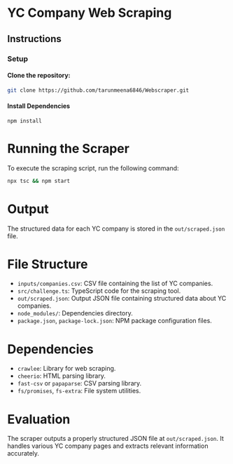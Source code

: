# YC Company Web Scraping

## Instructions

### Setup

#### Clone the repository:

```bash
git clone https://github.com/tarunmeena6846/Webscraper.git
```

#### Install Dependencies

```
npm install
```

# Running the Scraper

To execute the scraping script, run the following command:

```bash
npx tsc && npm start
```

# Output

The structured data for each YC company is stored in the `out/scraped.json` file.

# File Structure

- `inputs/companies.csv`: CSV file containing the list of YC companies.
- `src/challenge.ts`: TypeScript code for the scraping tool.
- `out/scraped.json`: Output JSON file containing structured data about YC companies.
- `node_modules/`: Dependencies directory.
- `package.json`, `package-lock.json`: NPM package configuration files.

# Dependencies

- `crawlee`: Library for web scraping.
- `cheerio`: HTML parsing library.
- `fast-csv` or `papaparse`: CSV parsing library.
- `fs/promises`, `fs-extra`: File system utilities.

# Evaluation

The scraper outputs a properly structured JSON file at `out/scraped.json`. It handles various YC company pages and extracts relevant information accurately.

```

```
